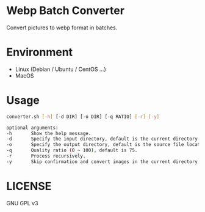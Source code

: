 Webp Batch Converter
===

Convert pictures to webp format in batches.

# Environment

* Linux (Debian / Ubuntu / CentOS ...)
* MacOS

# Usage

``` sh
converter.sh [-h] [-d DIR] [-o DIR] [-q RATIO] [-r] [-y]

optional arguments:
-h       Show the help message.
-d       Specify the input directory, default is the current directory.
-o       Specify the output directory, default is the source file location
-q       Quality ratio (0 ~ 100), default is 75.
-r       Process recursively.
-y       Skip confirmation and convert images in the current directory only.
```

# LICENSE

GNU GPL v3
